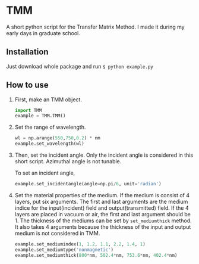 # TMM
A short python script for the Transfer Matrix Method. I made it during my early days in graduate school.

## Installation
Just download whole package and run `$ python example.py`

## How to use
1. First, make an TMM object.
    ```Python
    import TMM
    example = TMM.TMM()
    ```

1. Set the range of wavelength.
    ```python
    wl = np.arange(550,750,0.2) * nm
    example.set_wavelength(wl)
    ```

1. Then, set the incident angle. 
    Only the incident angle is considered in this short script.
    Azimuthal angle is not tunable.

    To set an incident angle,
    ```Python
    example.set_incidentangle(angle=np.pi/6, unit='radian')
    ```

1. Set the material properties of the medium.
    If the medium is consist of 4 layers, put six arguments.
    The first and last arguments are the medium indice for the input(incident) field and output(transmitted) field.
    If the 4 layers are placed in vacuum or air, the first and last argument should be 1.
    The thickness of the mediums can be set by `set_mediumthick` method.
    It also takes 4 arguments because the thickness of the input and output medium is not considered in TMM.

    ```python
    example.set_mediumindex(1, 1.2, 1.1, 2.2, 1.4, 1)
    example.set_mediumtype('nonmagnetic')
    example.set_mediumthick(800*nm, 502.4*nm, 753.6*nm, 402.4*nm)
    ```
